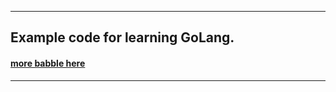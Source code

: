 ***

## Example code for learning GoLang.

#### <a href="http://cleesmith.github.io/" target="_blank">more babble here</a>

***
